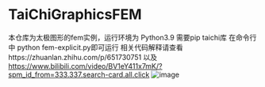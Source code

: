 # TaiChiGraphicsFEM
本仓库为太极图形的fem实例，运行环境为 Python3.9 需要pip taichi库
在命令行中 python fem-explicit.py即可运行
相关代码解释请查看https://zhuanlan.zhihu.com/p/651730751 以及 https://www.bilibili.com/video/BV1eY411x7mK/?spm_id_from=333.337.search-card.all.click
![image]()
